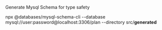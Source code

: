 Generate Mysql Schema for type safety

npx @databases/mysql-schema-cli --database mysql://user:password@localhost:3306/plan --directory src/**generated**
